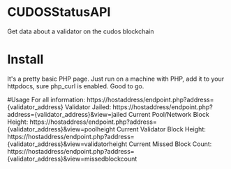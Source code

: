 # CUDOSStatusAPI
Get data about a validator on the cudos blockchain

# Install
It's a pretty basic PHP page. Just run on a machine with PHP, add it to your httpdocs, sure php_curl is enabled. Good to go.

#Usage
For all information:  https://hostaddress/endpoint.php?address={validator_address}
Validator Jailed: https://hostaddress/endpoint.php?address={validator_address}&view=jailed
Current Pool/Network Block Height: https://hostaddress/endpoint.php?address={validator_address}&view=poolheight
Current Validator Block Height: https://hostaddress/endpoint.php?address={validator_address}&view=validatorheight
Current Missed Block Count: https://hostaddress/endpoint.php?address={validator_address}&view=missedblockcount

